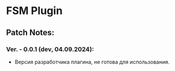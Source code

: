 # FSM Plugin  
## Patch Notes:  
### Ver. - 0.0.1 (dev, 04.09.2024):  
- Версия разработчика плагина, не готова для использования.